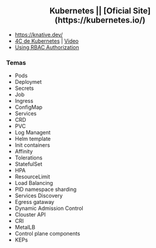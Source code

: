 <h2 align="center"> Kubernetes || [Oficial Site](https://kubernetes.io/) </b></h2>

- https://knative.dev/
- [4C de Kubernetes](https://kubernetes.io/es/docs/concepts/security/overview/) | [Video](https://www.youtube.com/watch?v=5NT-UYms5sA)
- [Using RBAC Authorization](https://kubernetes.io/docs/reference/access-authn-authz/rbac/)

### Temas 
- Pods 
- Deploymet 
- Secrets
- Job
- Ingress 
- ConfigMap 
- Services 
- CRD 
- PVC 
- Log Managent 
- Helm template 
- Init containers 
- Affinity 
- Tolerations
- StatefulSet 
- HPA 
- ResourceLimit 
- Load Balancing 
- PID namespace sharding 
- Services Discovery 
- Egress gataway 
- Dynamic Admission Control 
- Clouster API 
- CRI 
- MetalLB 
- Control plane components
- KEPs
